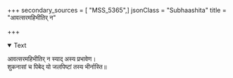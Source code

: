 +++
secondary_sources = [ "MSS_5365",]
jsonClass = "Subhaashita"
title = "आवत्सरमहिभीतिर् न"

+++

<details open><summary>Text</summary>

आवत्सरमहिभीतिर् न स्याद् अस्य प्रभावेण।  
शुकनासां च पिबेद् यो जलपिष्टां तस्य भीर्नास्ति॥
</details>
